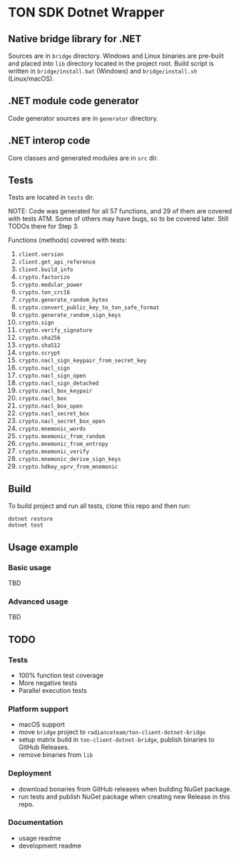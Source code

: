 ﻿# TON SDK Dotnet Wrapper

## Native bridge library for .NET

Sources are in `bridge` directory. 
Windows and Linux binaries are pre-built and placed into `lib` directory located in the project root.
Build script is written in `bridge/install.bat` (Windows) and `bridge/install.sh` (Linux/macOS).

## .NET module code generator

Code generator sources are in `generator` directory.

## .NET interop code

Core classes and generated modules are in `src` dir.

## Tests

Tests are located in `tests` dir.

NOTE: Code was generated for all 57 functions, and 29 of them are covered with tests ATM.
Some of others may have bugs, so to be covered later. Still TODOs there for Step 3.

Functions (methods) covered with tests:

1. `client.version`
2. `client.get_api_reference`
3. `client.build_info`
4. `crypto.factorize`
5. `crypto.modular_power`
6. `crypto.ton_crc16`
7. `crypto.generate_random_bytes`
8. `crypto.convert_public_key_to_ton_safe_format`
9. `crypto.generate_random_sign_keys`
10. `crypto.sign`
11. `crypto.verify_signature`
12. `crypto.sha256`
13. `crypto.sha512`
14. `crypto.scrypt`
15. `crypto.nacl_sign_keypair_from_secret_key`
16. `crypto.nacl_sign`
17. `crypto.nacl_sign_open`
18. `crypto.nacl_sign_detached`
19. `crypto.nacl_box_keypair`
20. `crypto.nacl_box`
21. `crypto.nacl_box_open`
22. `crypto.nacl_secret_box`
23. `crypto.nacl_secret_box_open`
24. `crypto.mnemonic_words`
25. `crypto.mnemonic_from_random`
26. `crypto.mnemonic_from_entropy`
27. `crypto.mnemonic_verify`
28. `crypto.mnemonic_derive_sign_keys`
29. `crypto.hdkey_xprv_from_mnemonic`

## Build

To build project and run all tests, clone this repo and then run:

```
dotnet restore
dotnet test
```

## Usage example

### Basic usage

TBD

### Advanced usage

TBD

## TODO

### Tests

 - 100% function test coverage
 - More negative tests
 - Parallel execution tests

### Platform support

 - macOS support
 - move `bridge` project to `radianceteam/ton-client-dotnet-bridge`
 - setup matrix build in `ton-client-dotnet-bridge`, publish binaries to GitHub Releases.
 - remove binaries from `lib` 

### Deployment

 - download bonaries from GitHub releases when building NuGet package.
 - run tests and publish NuGet package when creating new Release in this repo.

### Documentation

 - usage readme
 - development readme

